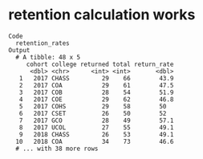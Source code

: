# retention calculation works

    Code
      retention_rates
    Output
      # A tibble: 48 x 5
         cohort college returned total return_rate
          <dbl> <chr>      <int> <int>       <dbl>
       1   2017 CHASS         29    66        43.9
       2   2017 COA           29    61        47.5
       3   2017 COB           28    54        51.9
       4   2017 COE           29    62        46.8
       5   2017 COHS          29    58        50  
       6   2017 CSET          26    50        52  
       7   2017 GCO           28    49        57.1
       8   2017 UCOL          27    55        49.1
       9   2018 CHASS         26    53        49.1
      10   2018 COA           34    73        46.6
      # ... with 38 more rows

